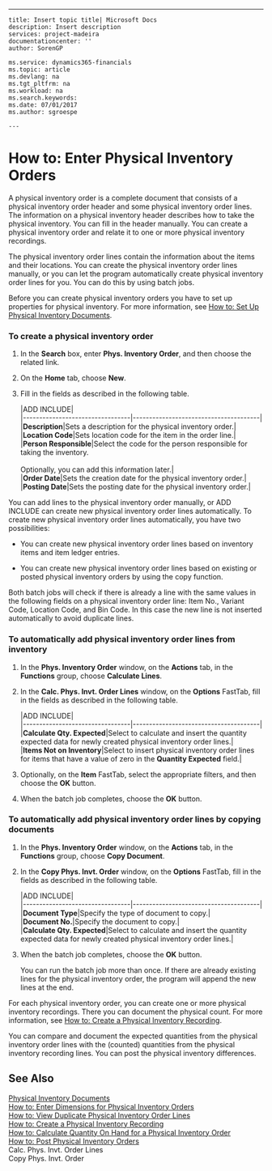---
    title: Insert topic title| Microsoft Docs
    description: Insert description
    services: project-madeira
    documentationcenter: ''
    author: SorenGP

    ms.service: dynamics365-financials
    ms.topic: article
    ms.devlang: na
    ms.tgt_pltfrm: na
    ms.workload: na
    ms.search.keywords:
    ms.date: 07/01/2017
    ms.author: sgroespe

    ---
# How to: Enter Physical Inventory Orders
A physical inventory order is a complete document that consists of a physical inventory order header and some physical inventory order lines. The information on a physical inventory header describes how to take the physical inventory. You can fill in the header manually. You can create a physical inventory order and relate it to one or more physical inventory recordings.  
  
 The physical inventory order lines contain the information about the items and their locations. You can create the physical inventory order lines manually, or you can let the program automatically create physical inventory order lines for you. You can do this by using batch jobs.  
  
 Before you can create physical inventory orders you have to set up properties for physical inventory. For more information, see [How to: Set Up Physical Inventory Documents](../how-to-set-up-physical-inventory-documents.md).  
  
### To create a physical inventory order  
  
1.  In the **Search** box, enter **Phys. Inventory Order**, and then choose the related link.  
  
2.  On the **Home** tab, choose **New**.  
  
3.  Fill in the fields as described in the following table.  
  
    |ADD INCLUDE<!--[!INCLUDE[bp_tablefield](../../includes/bp_tabledescription_md.md)]-->|  
    |---------------------------------|---------------------------------------|  
    |**Description**|Sets a description for the physical inventory order.|  
    |**Location Code**|Sets location code for the item in the order line.|  
    |**Person Responsible**|Select the code for the person responsible for taking the inventory.<br /><br /> Optionally, you can add this information later.|  
    |**Order Date**|Sets the creation date for the physical inventory order.|  
    |**Posting Date**|Sets the posting date for the physical inventory order.|  
  
 You can add lines to the physical inventory order manually, or ADD INCLUDE<!--[!INCLUDE[navnow](../../includes/navnow_md.md)]--> can create new physical inventory order lines automatically. To create new physical inventory order lines automatically, you have two possibilities:  
  
-   You can create new physical inventory order lines based on inventory items and item ledger entries.  
  
-   You can create new physical inventory order lines based on existing or posted physical inventory orders by using the copy function.  
  
 Both batch jobs will check if there is already a line with the same values in the following fields on a physical inventory order line: Item No., Variant Code, Location Code, and Bin Code. In this case the new line is not inserted automatically to avoid duplicate lines.  
  
### To automatically add physical inventory order lines from inventory  
  
1.  In the **Phys. Inventory Order** window, on the **Actions** tab, in the **Functions** group, choose **Calculate Lines**.  
  
2.  In the **Calc. Phys. Invt. Order Lines** window, on the **Options** FastTab, fill in the fields as described in the following table.  
  
    |ADD INCLUDE<!--[!INCLUDE[bp_tablefield](../../includes/bp_tabledescription_md.md)]-->|  
    |---------------------------------|---------------------------------------|  
    |**Calculate Qty. Expected**|Select to calculate and insert the quantity expected data for newly created physical inventory order lines.|  
    |**Items Not on Inventory**|Select to insert physical inventory order lines for items that have a value of zero in the **Quantity Expected** field.|  
  
3.  Optionally, on the **Item** FastTab, select the appropriate filters, and then choose the **OK** button.  
  
4.  When the batch job completes, choose the **OK** button.  
  
### To automatically add physical inventory order lines by copying documents  
  
1.  In the **Phys. Inventory Order** window, on the **Actions** tab, in the **Functions** group, choose **Copy Document**.  
  
2.  In the **Copy Phys. Invt. Order** window, on the **Options** FastTab, fill in the fields as described in the following table.  
  
    |ADD INCLUDE<!--[!INCLUDE[bp_tablefield](../../includes/bp_tabledescription_md.md)]-->|  
    |---------------------------------|---------------------------------------|  
    |**Document Type**|Specify the type of document to copy.|  
    |**Document No.**|Specify the document to copy.|  
    |**Calculate Qty. Expected**|Select to calculate and insert the quantity expected data for newly created physical inventory order lines.|  
  
3.  When the batch job completes, choose the **OK** button.  
  
     You can run the batch job more than once. If there are already existing lines for the physical inventory order, the program will append the new lines at the end.  
  
 For each physical inventory order, you can create one or more physical inventory recordings. There you can document the physical count. For more information, see [How to: Create a Physical Inventory Recording](../how-to-create-a-physical-inventory-recording.md).  
  
 You can compare and document the expected quantities from the physical inventory order lines with the \(counted\) quantities from the physical inventory recording lines. You can post the physical inventory differences.  
  
## See Also  
 [Physical Inventory Documents](../physical-inventory-documents.md)   
 [How to: Enter Dimensions for Physical Inventory Orders](../how-to-enter-dimensions-for-physical-inventory-orders.md)   
 [How to: View Duplicate Physical Inventory Order Lines](../how-to-view-duplicate-physical-inventory-order-lines.md)   
 [How to: Create a Physical Inventory Recording](../how-to-create-a-physical-inventory-recording.md)   
 [How to: Calculate Quantity On Hand for a Physical Inventory Order](../how-to-calculate-quantity-on-hand-for-a-physical-inventory-order.md)   
 [How to: Post Physical Inventory Orders](../how-to-post-physical-inventory-orders.md)   
 Calc. Phys. Invt. Order Lines   
 Copy Phys. Invt. Order